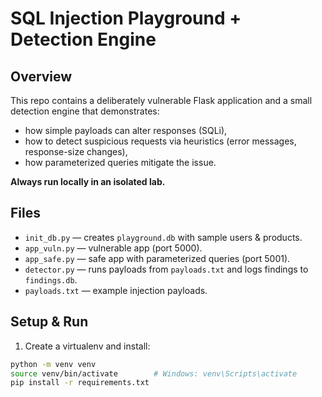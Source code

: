 # SQL Injection Playground + Detection Engine

## Overview
This repo contains a deliberately vulnerable Flask application and a small detection engine that demonstrates:
- how simple payloads can alter responses (SQLi),
- how to detect suspicious requests via heuristics (error messages, response-size changes),
- how parameterized queries mitigate the issue.

**Always run locally in an isolated lab.**

## Files
- `init_db.py` — creates `playground.db` with sample users & products.
- `app_vuln.py` — vulnerable app (port 5000).
- `app_safe.py` — safe app with parameterized queries (port 5001).
- `detector.py` — runs payloads from `payloads.txt` and logs findings to `findings.db`.
- `payloads.txt` — example injection payloads.

## Setup & Run
1. Create a virtualenv and install:
```bash
python -m venv venv
source venv/bin/activate        # Windows: venv\Scripts\activate
pip install -r requirements.txt
